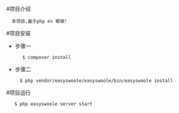 #项目介绍
 ```
   本项目,基于php es 框架! 
```
          
#项目安装 
* 步骤一
```$xslt
      $ composer install
```
* 步骤二
```$xslt
     $ php vendor/easyswoole/easyswoole/bin/easyswoole install
```

#项目运行
```$xslt
   $ php easyswoole server start 
```          
          
         